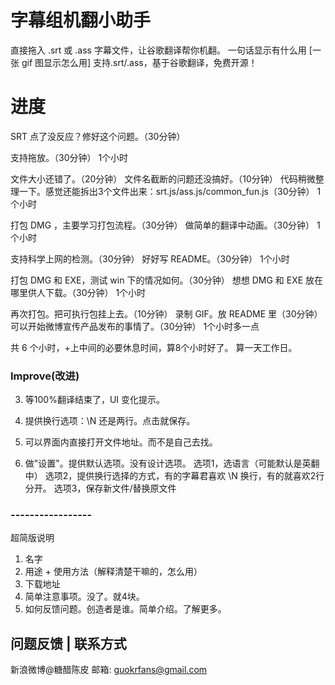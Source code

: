 # 字幕组机翻小助手 
直接拖入 .srt 或 .ass 字幕文件，让谷歌翻译帮你机翻。
一句话显示有什么用
[一张 gif 图显示怎么用]
支持.srt/.ass，基于谷歌翻译，免费开源！

# 进度
SRT 点了没反应？修好这个问题。（30分钟）


支持拖放。（30分钟）
1个小时

文件大小还错了。（20分钟）
文件名截断的问题还没搞好。（10分钟）
代码稍微整理一下。感觉还能拆出3个文件出来：srt.js/ass.js/common_fun.js（30分钟）
1个小时

打包 DMG ，主要学习打包流程。（30分钟）
做简单的翻译中动画。（30分钟）
1个小时

支持科学上网的检测。（30分钟）
好好写 README。（30分钟）
1个小时

打包 DMG 和 EXE，测试 win 下的情况如何。（30分钟）
想想 DMG 和 EXE 放在哪里供人下载。（30分钟）
1个小时

再次打包。把可执行包挂上去。（10分钟）
录制 GIF。放 README 里（30分钟）
可以开始微博宣传产品发布的事情了。（30分钟）
1个小时多一点

共 6 个小时，+上中间的必要休息时间，算8个小时好了。
算一天工作日。

### Improve(改进)

3. 等100%翻译结束了，UI 变化提示。

4. 提供换行选项：\N 还是两行。点击就保存。

5. 可以界面内直接打开文件地址。而不是自己去找。

6. 做"设置"。提供默认选项。没有设计选项。 选项1，选语言（可能默认是英翻中）  选项2，提供换行选择的方式，有的字幕君喜欢 \N 换行，有的就喜欢2行分开。  选项3，保存新文件/替换原文件

### -----------------

超简版说明
1. 名字
2. 用途 + 使用方法（解释清楚干嘛的，怎么用）
3. 下载地址
4. 简单注意事项。没了。就4块。
5. 如何反馈问题。创造者是谁。简单介绍。了解更多。

## 问题反馈 | 联系方式
新浪微博@糖醋陈皮
邮箱: guokrfans@gmail.com

